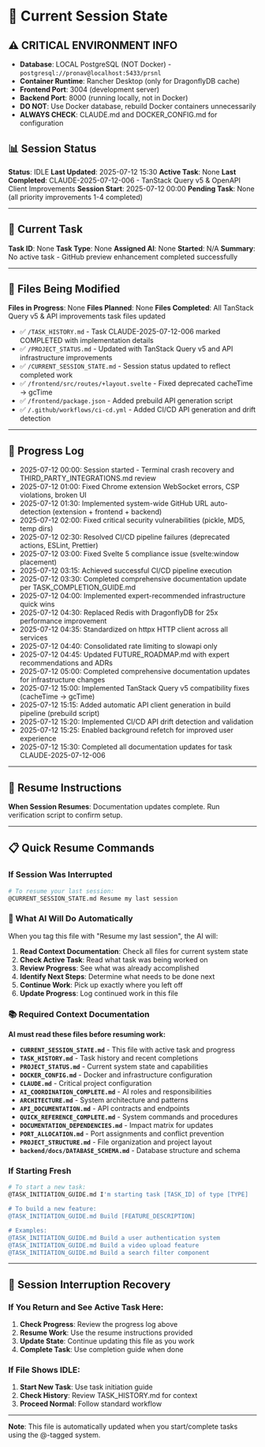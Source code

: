 # 🔄 Current Session State

## ⚠️ CRITICAL ENVIRONMENT INFO
- **Database**: LOCAL PostgreSQL (NOT Docker) - `postgresql://pronav@localhost:5433/prsnl`
- **Container Runtime**: Rancher Desktop (only for DragonflyDB cache)
- **Frontend Port**: 3004 (development server)
- **Backend Port**: 8000 (running locally, not in Docker)
- **DO NOT**: Use Docker database, rebuild Docker containers unnecessarily
- **ALWAYS CHECK**: CLAUDE.md and DOCKER_CONFIG.md for configuration

## 📊 Session Status
**Status**: IDLE
**Last Updated**: 2025-07-12 15:30
**Active Task**: None
**Last Completed**: CLAUDE-2025-07-12-006 - TanStack Query v5 & OpenAPI Client Improvements
**Session Start**: 2025-07-12 00:00
**Pending Task**: None (all priority improvements 1-4 completed)

---

## 🎯 Current Task
**Task ID**: None
**Task Type**: None
**Assigned AI**: None
**Started**: N/A
**Summary**: No active task - GitHub preview enhancement completed successfully

---

## 📁 Files Being Modified
**Files in Progress**: None
**Files Planned**: None
**Files Completed**: All TanStack Query v5 & API improvements task files updated
- ✅ `/TASK_HISTORY.md` - Task CLAUDE-2025-07-12-006 marked COMPLETED with implementation details
- ✅ `/PROJECT_STATUS.md` - Updated with TanStack Query v5 and API infrastructure improvements
- ✅ `/CURRENT_SESSION_STATE.md` - Session status updated to reflect completed work
- ✅ `/frontend/src/routes/+layout.svelte` - Fixed deprecated cacheTime → gcTime
- ✅ `/frontend/package.json` - Added prebuild API generation script
- ✅ `/.github/workflows/ci-cd.yml` - Added CI/CD API generation and drift detection

---

## 📝 Progress Log
- 2025-07-12 00:00: Session started - Terminal crash recovery and THIRD_PARTY_INTEGRATIONS.md review
- 2025-07-12 01:00: Fixed Chrome extension WebSocket errors, CSP violations, broken UI
- 2025-07-12 01:30: Implemented system-wide GitHub URL auto-detection (extension + frontend + backend)
- 2025-07-12 02:00: Fixed critical security vulnerabilities (pickle, MD5, temp dirs)
- 2025-07-12 02:30: Resolved CI/CD pipeline failures (deprecated actions, ESLint, Prettier)
- 2025-07-12 03:00: Fixed Svelte 5 compliance issue (svelte:window placement)
- 2025-07-12 03:15: Achieved successful CI/CD pipeline execution
- 2025-07-12 03:30: Completed comprehensive documentation update per TASK_COMPLETION_GUIDE.md
- 2025-07-12 04:00: Implemented expert-recommended infrastructure quick wins
- 2025-07-12 04:30: Replaced Redis with DragonflyDB for 25x performance improvement
- 2025-07-12 04:35: Standardized on httpx HTTP client across all services
- 2025-07-12 04:40: Consolidated rate limiting to slowapi only
- 2025-07-12 04:45: Updated FUTURE_ROADMAP.md with expert recommendations and ADRs
- 2025-07-12 05:00: Completed comprehensive documentation updates for infrastructure changes
- 2025-07-12 15:00: Implemented TanStack Query v5 compatibility fixes (cacheTime → gcTime)
- 2025-07-12 15:15: Added automatic API client generation in build pipeline (prebuild script)
- 2025-07-12 15:20: Implemented CI/CD API drift detection and validation
- 2025-07-12 15:25: Enabled background refetch for improved user experience
- 2025-07-12 15:30: Completed all documentation updates for task CLAUDE-2025-07-12-006

---

## 🔄 Resume Instructions
**When Session Resumes**: Documentation updates complete. Run verification script to confirm setup.

---

## 📋 Quick Resume Commands

### If Session Was Interrupted
```bash
# To resume your last session:
@CURRENT_SESSION_STATE.md Resume my last session
```

### 🤖 What AI Will Do Automatically
When you tag this file with "Resume my last session", the AI will:
1. **Read Context Documentation**: Check all files for current system state
2. **Check Active Task**: Read what task was being worked on
3. **Review Progress**: See what was already accomplished
4. **Identify Next Steps**: Determine what needs to be done next
5. **Continue Work**: Pick up exactly where you left off
6. **Update Progress**: Log continued work in this file

### 📚 Required Context Documentation
**AI must read these files before resuming work:**
- **`CURRENT_SESSION_STATE.md`** - This file with active task and progress
- **`TASK_HISTORY.md`** - Task history and recent completions
- **`PROJECT_STATUS.md`** - Current system state and capabilities
- **`DOCKER_CONFIG.md`** - Docker and infrastructure configuration
- **`CLAUDE.md`** - Critical project configuration
- **`AI_COORDINATION_COMPLETE.md`** - AI roles and responsibilities
- **`ARCHITECTURE.md`** - System architecture and patterns
- **`API_DOCUMENTATION.md`** - API contracts and endpoints
- **`QUICK_REFERENCE_COMPLETE.md`** - System commands and procedures
- **`DOCUMENTATION_DEPENDENCIES.md`** - Impact matrix for updates
- **`PORT_ALLOCATION.md`** - Port assignments and conflict prevention
- **`PROJECT_STRUCTURE.md`** - File organization and project layout
- **`backend/docs/DATABASE_SCHEMA.md`** - Database structure and schema

### If Starting Fresh
```bash
# To start a new task:
@TASK_INITIATION_GUIDE.md I'm starting task [TASK_ID] of type [TYPE]

# To build a new feature:
@TASK_INITIATION_GUIDE.md Build [FEATURE_DESCRIPTION]

# Examples:
@TASK_INITIATION_GUIDE.md Build a user authentication system
@TASK_INITIATION_GUIDE.md Build a video upload feature
@TASK_INITIATION_GUIDE.md Build a search filter component
```

---

## 🚨 Session Interruption Recovery

### If You Return and See Active Task Here:
1. **Check Progress**: Review the progress log above
2. **Resume Work**: Use the resume instructions provided
3. **Update State**: Continue updating this file as you work
4. **Complete Task**: Use completion guide when done

### If File Shows IDLE:
1. **Start New Task**: Use task initiation guide
2. **Check History**: Review TASK_HISTORY.md for context
3. **Proceed Normal**: Follow standard workflow


---

**Note**: This file is automatically updated when you start/complete tasks using the @-tagged system.
